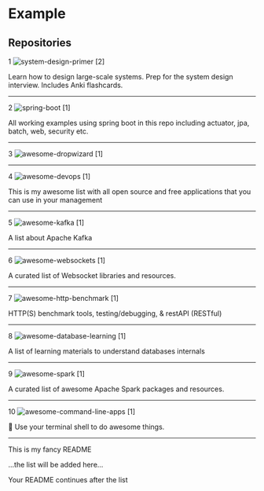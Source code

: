 # Example

## Repositories


1 ![system-design-primer](https://github.com/prateeja/system-design-primer) [2]

Learn how to design large-scale systems. Prep for the system design interview.  Includes Anki flashcards.
<hr />

2 ![spring-boot](https://github.com/prateeja/spring-boot) [1]

All working examples using spring boot in this repo including actuator, jpa, batch, web, security etc.
<hr />

3 ![awesome-dropwizard](https://github.com/prateeja/awesome-dropwizard) [1]


<hr />

4 ![awesome-devops](https://github.com/prateeja/awesome-devops) [1]

This is my awesome list with all open source and free applications that you can use in your management
<hr />

5 ![awesome-kafka](https://github.com/prateeja/awesome-kafka) [1]

A list about Apache Kafka
<hr />

6 ![awesome-websockets](https://github.com/prateeja/awesome-websockets) [1]

A curated list of Websocket libraries and resources.
<hr />

7 ![awesome-http-benchmark](https://github.com/prateeja/awesome-http-benchmark) [1]

HTTP(S) benchmark tools, testing/debugging, & restAPI (RESTful)
<hr />

8 ![awesome-database-learning](https://github.com/prateeja/awesome-database-learning) [1]

A list of learning materials to understand databases internals
<hr />

9 ![awesome-spark](https://github.com/prateeja/awesome-spark) [1]

A curated list of awesome Apache Spark packages and resources.
<hr />

10 ![awesome-command-line-apps](https://github.com/prateeja/awesome-command-line-apps) [1]

:shell: Use your terminal shell to do awesome things.
<hr />



This is my fancy README

<!-- start: YOUR_STARTER -->...the list will be added here...<!-- end: YOUR_STARTER -->

Your README continues after the list

